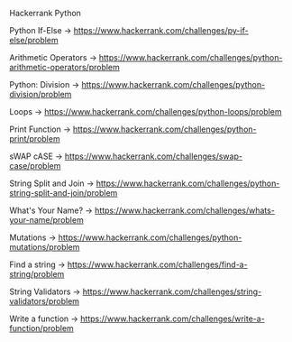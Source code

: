 Hackerrank Python

Python If-Else -> https://www.hackerrank.com/challenges/py-if-else/problem

Arithmetic Operators -> https://www.hackerrank.com/challenges/python-arithmetic-operators/problem

Python: Division -> https://www.hackerrank.com/challenges/python-division/problem

Loops -> https://www.hackerrank.com/challenges/python-loops/problem

Print Function -> https://www.hackerrank.com/challenges/python-print/problem

sWAP cASE -> https://www.hackerrank.com/challenges/swap-case/problem

String Split and Join -> https://www.hackerrank.com/challenges/python-string-split-and-join/problem

What's Your Name? -> https://www.hackerrank.com/challenges/whats-your-name/problem

Mutations -> https://www.hackerrank.com/challenges/python-mutations/problem

Find a string -> https://www.hackerrank.com/challenges/find-a-string/problem

String Validators -> https://www.hackerrank.com/challenges/string-validators/problem

Write a function -> https://www.hackerrank.com/challenges/write-a-function/problem



